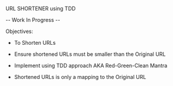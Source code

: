 URL SHORTENER using TDD

-- Work In Progress --

Objectives:
- To Shorten URLs
- Ensure shortened URLs must be smaller than the Original URL
- Implement using TDD approach AKA Red-Green-Clean Mantra


- Shortened URLs is only a mapping to the Original URL
